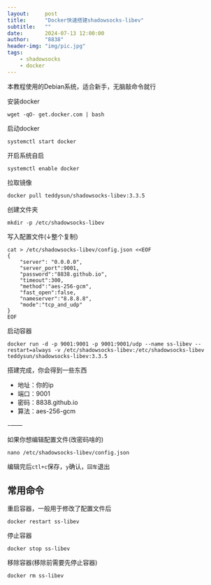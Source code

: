 ```yaml
---
layout:     post
title:      "Docker快速搭建shadowsocks-libev"
subtitle:   ""
date:       2024-07-13 12:00:00
author:     "8838"
header-img: "img/pic.jpg"
tags:
    - shadowsocks
    - docker
---
```


本教程使用的Debian系统，适合新手，无脑敲命令就行

安装docker

```
wget -qO- get.docker.com | bash
```

启动docker

```
systemctl start docker
```

开启系统自启

```
systemctl enable docker
```

拉取镜像

```
docker pull teddysun/shadowsocks-libev:3.3.5
```

创建文件夹

```
mkdir -p /etc/shadowsocks-libev
```

写入配置文件(↓整个复制)

```
cat > /etc/shadowsocks-libev/config.json <<EOF
{
    "server": "0.0.0.0",
    "server_port":9001,
    "password":"8838.github.io",
    "timeout":300,
    "method":"aes-256-gcm",
    "fast_open":false,
    "nameserver":"8.8.8.8",
    "mode":"tcp_and_udp"
}
EOF
```

启动容器

```
docker run -d -p 9001:9001 -p 9001:9001/udp --name ss-libev --restart=always -v /etc/shadowsocks-libev:/etc/shadowsocks-libev teddysun/shadowsocks-libev:3.3.5
```

搭建完成，你会得到一些东西

* 地址：你的ip
* 端口：9001
* 密码：8838.github.io
* 算法：aes-256-gcm

-——

如果你想编辑配置文件(改密码啥的)

```
nano /etc/shadowsocks-libev/config.json
```

编辑完后`ctl+c`保存，`y`确认，`回车`退出

## 常用命令

重启容器，一般用于修改了配置文件后

```
docker restart ss-libev
```

停止容器

```
docker stop ss-libev
```

移除容器(移除前需要先停止容器)

```
docker rm ss-libev
```
